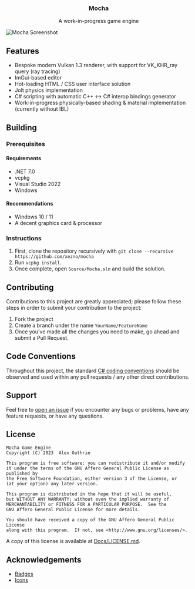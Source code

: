 
<p align="center">
    <h3 align="center">
        Mocha
    </h3>
    <p align="center">
        A work-in-progress game engine
    </p>
</p>

![Mocha Screenshot](https://user-images.githubusercontent.com/12881812/210655312-1e0d25a1-e4bf-49d9-943b-f88f932f7e08.png)

## Features

- Bespoke modern Vulkan 1.3 renderer, with support for VK_KHR_ray query (ray tracing)
- ImGui-based editor
- Hot-loading HTML / CSS user interface solution
- Jolt physics implementation
- C# scripting with automatic C++ <-> C# interop bindings generator
- Work-in-progress physically-based shading & material implementation (currently without IBL)

## Building

### Prerequisites

#### Requirements

- .NET 7.0
- vcpkg
- Visual Studio 2022
- Windows

#### Recommendations

- Windows 10 / 11
- A decent graphics card & processor

### Instructions

1. First, clone the repository recursively with `git clone --recursive https://github.com/xezno/mocha`
2. Run `vcpkg install`.
3. Once complete, open `Source/Mocha.sln` and build the solution.

## Contributing

Contributions to this project are greatly appreciated; please follow these steps in order to submit your contribution to the project:

1. Fork the project
2. Create a branch under the name `YourName/FeatureName`
3. Once you've made all the changes you need to make, go ahead and submit a Pull Request.

## Code Conventions

Throughout this project, the standard [C# coding conventions](https://docs.microsoft.com/en-us/dotnet/csharp/programming-guide/inside-a-program/coding-conventions) should be observed and used within any pull requests / any other direct contributions.

## Support

Feel free to [open an issue](https://github.com/xezno/mocha/issues/new) if you encounter any bugs or problems, have any feature requests, or have any questions.

## License

```
Mocha Game Engine
Copyright (C) 2023  Alex Guthrie

This program is free software: you can redistribute it and/or modify
it under the terms of the GNU Affero General Public License as published by
the Free Software Foundation, either version 3 of the License, or
(at your option) any later version.

This program is distributed in the hope that it will be useful,
but WITHOUT ANY WARRANTY; without even the implied warranty of
MERCHANTABILITY or FITNESS FOR A PARTICULAR PURPOSE.  See the
GNU Affero General Public License for more details.

You should have received a copy of the GNU Affero General Public License
along with this program.  If not, see <http://www.gnu.org/licenses/>.
```

A copy of this license is available at [Docs/LICENSE.md](https://github.com/xezno/mocha/blob/main/Docs/LICENSE.md).

## Acknowledgements
* [Badges](https://shields.io)
* [Icons](https://www.flaticon.com/)
